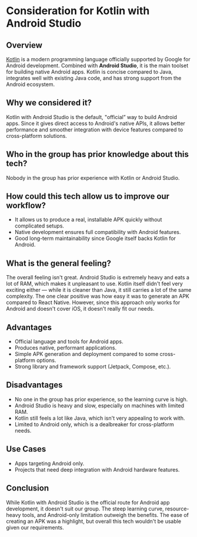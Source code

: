 # Consideration for Kotlin with Android Studio

## Overview

[Kotlin](https://kotlinlang.org/) is a modern programming language officially supported by Google for Android development.
Combined with **Android Studio**, it is the main toolset for building native Android apps. Kotlin is concise compared to Java,
integrates well with existing Java code, and has strong support from the Android ecosystem.

## Why we considered it?

Kotlin with Android Studio is the default, "official” way to build Android apps. Since it gives direct access to Android's
native APIs, it allows better performance and smoother integration with device features compared to cross-platform solutions.

## Who in the group has prior knowledge about this tech?

Nobody in the group has prior experience with Kotlin or Android Studio.

## How could this tech allow us to improve our workflow?

* It allows us to produce a real, installable APK quickly without complicated setups.
* Native development ensures full compatibility with Android features.
* Good long-term maintainability since Google itself backs Kotlin for Android.

## What is the general feeling?

The overall feeling isn't great. Android Studio is extremely heavy and eats a lot of RAM, which makes it unpleasant to use.
Kotlin itself didn't feel very exciting either — while it is cleaner than Java, it still carries a lot of the same complexity.
The one clear positive was how easy it was to generate an APK compared to React Native. However, since this approach only works
for Android and doesn't cover iOS, it doesn't really fit our needs.

## Advantages

* Official language and tools for Android apps.
* Produces native, performant applications.
* Simple APK generation and deployment compared to some cross-platform options.
* Strong library and framework support (Jetpack, Compose, etc.).

## Disadvantages

* No one in the group has prior experience, so the learning curve is high.
* Android Studio is heavy and slow, especially on machines with limited RAM.
* Kotlin still feels a lot like Java, which isn't very appealing to work with.
* Limited to Android only, which is a dealbreaker for cross-platform needs.

## Use Cases

* Apps targeting Android only.
* Projects that need deep integration with Android hardware features.

## Conclusion

While Kotlin with Android Studio is the official route for Android app development, it doesn't suit our group.
The steep learning curve, resource-heavy tools, and Android-only limitation outweigh the benefits.
The ease of creating an APK was a highlight, but overall this tech wouldn't be usable given our requirements.
